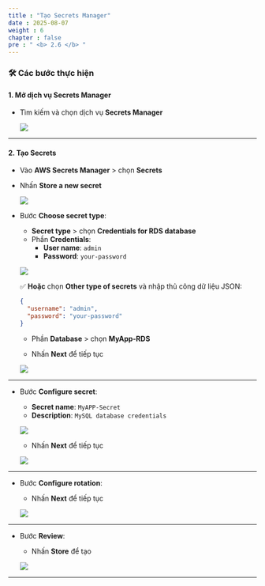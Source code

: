 ```yaml
---
title : "Tạo Secrets Manager"
date : 2025-08-07
weight : 6
chapter : false
pre : " <b> 2.6 </b> "
---
```


### 🛠️ Các bước thực hiện

#### 1. Mở dịch vụ Secrets Manager

- Tìm kiếm và chọn dịch vụ **Secrets Manager**

  ![](/images/2.6/0001.png)

---

#### 2. Tạo Secrets

- Vào **AWS Secrets Manager** > chọn **Secrets**
- Nhấn **Store a new secret**

  ![](/images/2.6/0002.png)

- Bước **Choose secret type**:
  - **Secret type** > chọn **Credentials for RDS database**
  - Phần **Credentials**:
    - **User name**: `admin`
    - **Password**: `your-password`

  ![](/images/2.6/0003.png)

    ✅ **Hoặc** chọn **Other type of secrets** và nhập thủ công dữ liệu JSON:

    ```json
    {
      "username": "admin",
      "password": "your-password"
    }
    ```
  - Phần **Database** > chọn **MyApp-RDS**

  - Nhấn **Next** để tiếp tục

  ![](/images/2.6/0004.png)

---

- Bước **Configure secret**:
  - **Secret name**: `MyAPP-Secret`
  - **Description**: `MySQL database credentials`

  ![](/images/2.6/0005.png)

  - Nhấn **Next** để tiếp tục

  ![](/images/2.6/0006.png)

---

- Bước **Configure rotation**:
  - Nhấn **Next** để tiếp tục

  ![](/images/2.6/0007.png)
---

- Bước **Review**:
  - Nhấn **Store** để tạo

  ![](/images/2.6/0008.png)

---